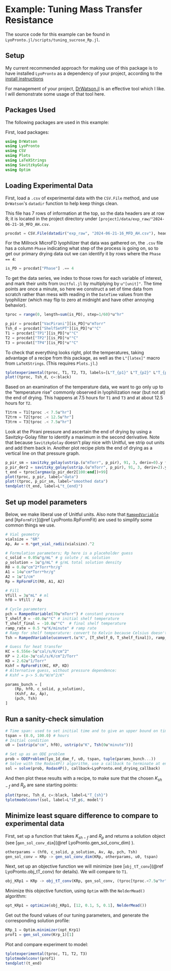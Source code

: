 # Example: Tuning Mass Transfer Resistance

The source code for this example can be found in `LyoPronto.jl/scripts/tuning_sucrose_Rp.jl`. 

## Setup

My current recommended approach for making use of this package is to have installed `LyoPronto` as a dependency of your project, according to the [install instructions](@ref "Installation")

For management of your project, [DrWatson.jl](https://juliadynamics.github.io/DrWatson.jl/stable/) is an effective tool which I like. I will demonstrate some usage of that tool here.

## Packages Used

The following packages are used in this example:

First, load packages:
```julia
using DrWatson
using LyoPronto
using CSV
using Plots
using LaTeXStrings
using SavitzkyGolay
using Optim
```

## Loading Experimental Data

First, load a `.csv` of experimental data with the `CSV.File` method, and use `DrWatson`'s `datadir` function to help keep things clean.

This file has 7 rows of information at the top, so the data headers are at row 8; it is located in the project directory under `[project]/data/exp_raw/"2024-06-21-16_MFD_AH.csv`.

```julia
procdat = CSV.File(datadir("exp_raw", "2024-06-21-16_MFD_AH.csv"), header=8)
```

For the Millrock MicroFD lyophilizer that data was gathered on, the `.csv` file has a column `Phase` indicating what step of the process is going on, so to get our primary drying data out we can identify it by rows where the `Phase == 4`:

```julia
is_PD = procdat["Phase"] .== 4
```

To get the data series, we index to those rows for each variable of interest, and mark their units from `Unitful.jl` by multiplying by `u"[unit]"`.
The time points are once a minute, so here we construct a set of time data from scratch rather than mess with reading in the `DateTime` values from the lyophilizer (which may flip to zero at midnight and have other annoying behavior).

```julia
tproc = range(0, length=sum(is_PD), step=1/60)*u"hr"

p_pir = procdat["VacPirani"][is_PD]*u"mTorr"
Tsh_d = procdat["ShelfSetPT"][is_PD]*u"°C"
T1 = procdat["TP1"][is_PD]*u"°C"
T2 = procdat["TP2"][is_PD]*u"°C"
T3 = procdat["TP4"][is_PD]*u"°C"
```

To check that everything looks right, plot the temperatures, taking advantage of a recipe from this package, as well as the `L"[latex]"` macro from `LaTeXStrings`. 
(This requires `Plots.jl`.)

```julia
tplotexperimental(tproc, T1, T2, T3, labels=[L"T_{p1}" L"T_{p2}" L"T_{p3}"])
plot!(tproc, Tsh_d, c=:black)
```

Based on an examination of the temperature data, we want to go only up to the "temperature rise" commonly observed in lyophilization near (but not at) the end of drying. This happens at 7.5 hours for `T1` and `T3` and at about 12.5 hours for `T2`.

```julia
T1trm = T1[tproc .< 7.5u"hr"]
T2trm = T2[tproc .< 12.5u"hr"]
T3trm = T3[tproc .< 7.5u"hr"]
```


Look at the Pirani pressure and ascertain the end of drying by using a Savitzky-Golay filter to identify a maximum in the second derivative.
Note that because `SavitzkyGolay` doesn't play nice with Unitful, we strip out units and add them back in.
Another plot recipe plots the end of drying as a vertical line on that pressure graph.

```julia
p_pir_sm = savitzky_golay(ustrip.(u"mTorr", p_pir), 91, 3, deriv=0).y *u"mTorr" # 91 a window width; 3 the polynomial order
p_pir_der2 = savitzky_golay(ustrip.(u"mTorr", p_pir), 91, 3, deriv=2).y
t_end = tproc[argmax(p_pir_der2[100:end])+99]
plot(tproc, p_pir, label="data")
plot!(tproc, p_pir_sm, label="smoothed data")
tendplot!(t_end, label=L"t_{end}")
```

## Set up model parameters

Below, we make liberal use of Unitful units. Also note that [`RampedVariable`](@ref) and [`RpFormFit`](@ref LyoPronto.RpFormFit) are used to simplify some common things we use.
```julia
# Vial geometry
vialsize = "6R"
Ap, Av = π.*get_vial_radii(vialsize).^2

# Formulation parameters; Rp here is a placeholder guess
c_solid = 0.05u"g/mL" # g solute / mL solution
ρ_solution = 1u"g/mL" # g/mL total solution density
R0 = 0.8u"cm^2*Torr*hr/g"
A1 = 14u"cm*Torr*hr/g"
A2 = 1u"1/cm"
Rp = RpFormFit(R0, A1, A2)

# Fill
Vfill = 3u"mL" # ml
hf0 = Vfill / Ap

# Cycle parameters
pch = RampedVariable(70u"mTorr") # constant pressure
T_shelf_0 = -40.0u"°C" # initial shelf temperature
T_shelf_final = -10.0u"°C"  # final shelf temperature
ramp_rate = 0.5 *u"K/minute" # ramp rate
# Ramp for shelf temperature: convert to Kelvin because Celsius doesn't do math very well
Tsh = RampedVariable(uconvert.(u"K", [T_shelf_0, T_shelf_final]), ramp_rate)

# Guess for heat transfer
KC = 6.556e-5u"cal/s/K/cm^2"
KP = 2.41e-3u"cal/s/K/cm^2/Torr"
KD = 2.62u"1/Torr"
Kshf = RpFormFit(KC, KP, KD)
# Alternative guess, without pressure dependence:
# Kshf = p-> 5.0u"W/m^2/K"

params_bunch = [
    (Rp, hf0, c_solid, ρ_solution),
    (Kshf, Av, Ap),
    (pch, Tsh)
]

```

## Run a sanity-check simulation

```julia
# Time span: used to set initial time and to give an upper bound on time, in case parameters are bad
tspan = (0.0, 100.0) # hours
# Initial condition
u0 = [ustrip(u"cm", hf0), ustrip(u"K", Tsh(0u"minute"))]

# Set up as an ODE problem
prob = ODEProblem(lyo_1d_dae_f, u0, tspan, tuple(params_bunch...))
# Solve with the Rodas4P() algorithm, use a callback to terminate at end of drying
sol = solve(prob, Rodas4P(), callback=LyoPronto.end_drying_callback)

```
And then plot these results with a recipe, to make sure that the chosen $K_{sh-f}$ and $R_p$ are sane starting points:

```julia
plot(tproc, Tsh_d, c=:black, label=L"T_{sh}")
tplotmodelconv!(sol, label=L"$T_p$, model")
```

## Minimize least square difference to compare to experimental data

First, set up a function that takes $K_{sh-f}$ and $R_p$ and returns a solution object (see [`gen_sol_conv_dim`](@ref LyoPronto.gen_sol_conv_dim) ).

```julia
otherparams = (hf0, c_solid, ρ_solution, Av, Ap, pch, Tsh)
gen_sol_conv = KRp -> gen_sol_conv_dim(KRp, otherparams, u0, tspan)
```

Next, set up an objective function we will minimize (see [`obj_tT_conv`](@ref LyoPronto.obj_tT_conv) for details).
We will compare to `T1`.

```julia
obj_KRp1 = KRp -> obj_tT_conv(KRp, gen_sol_conv, (tproc[tproc.<7.5u"hr"], T1trm), t_end=t_end) 
```

Minimize this objective function, using `Optim` with the `NelderMead()` algorithm:
```julia
opt_KRp1 = optimize(obj_KRp1, [12, 0.1, 5, 0.1], NelderMead())
```

Get out the found values of our tuning parameters, and generate the corresponding solution profile:

```julia
KRp_1 = Optim.minimizer(opt_Krp1)
prof1 = gen_sol_conv(Krp_1)[1]
```

Plot and compare experiment to model:
```julia
tplotexperimental(tproc, T1, T2, T3)
tplotmodelconv!(prof1)
tendplot!(t_end)
```


